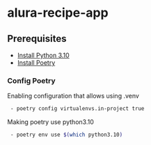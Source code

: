 # alura-recipe-app

## Prerequisites

- [Install Python 3.10](https://computingforgeeks.com/how-to-install-python-on-ubuntu-linux-system/)
- [Install Poetry](https://python-poetry.org/docs/master/#installation)

### Config Poetry

Enabling configuration that allows using .venv

```sh
 - poetry config virtualenvs.in-project true
```

Making poetry use python3.10

```sh
 - poetry env use $(which python3.10)
```
